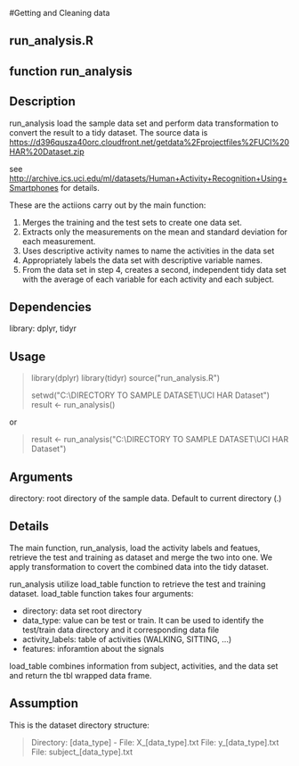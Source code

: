 #Getting and Cleaning data

## run_analysis.R

## function run_analysis

## Description
run_analysis load the sample data set and perform data transformation to convert the result to a tidy dataset.
The source data is https://d396qusza40orc.cloudfront.net/getdata%2Fprojectfiles%2FUCI%20HAR%20Dataset.zip 

see http://archive.ics.uci.edu/ml/datasets/Human+Activity+Recognition+Using+Smartphones for details.

These are the actiions carry out by the main function:

1. Merges the training and the test sets to create one data set.
2. Extracts only the measurements on the mean and standard deviation for each measurement. 
3. Uses descriptive activity names to name the activities in the data set
4. Appropriately labels the data set with descriptive variable names. 
5. From the data set in step 4, creates a second, independent tidy data set with the average of each variable for each activity and each subject.

## Dependencies
library: dplyr, tidyr

## Usage

> library(dplyr)
> library(tidyr)
> source("run_analysis.R")
> 
> setwd("C:\\DIRECTORY TO SAMPLE DATASET\UCI HAR Dataset")
> result <- run_analysis()

or

> result <- run_analysis("C:\\DIRECTORY TO SAMPLE DATASET\UCI HAR Dataset")

## Arguments
directory: root directory of the sample data. Default to current directory (.)

## Details
The main function, run_analysis, load the activity labels and featues, retrieve the test and training as dataset and  merge the two into one. We apply transformation to covert the combined data into the tidy dataset.

run_analysis utilize load_table function to retrieve the test and training dataset. load_table function takes four arguments:

* directory: data set root directory
* data_type: value can be test or train. It can be used to identify the test/train data directory and it corresponding data file
* activity_labels: table of activities (WALKING, SITTING, ...)
* features: inforamtion about the signals

load_table combines information from subject, activities, and the data set and return the tbl wrapped data frame.

## Assumption
This is the dataset directory structure:

> Directory: [data_type] -
>      File: X_[data_type].txt
>      File: y_[data_type].txt
>      File: subject_[data_type].txt
